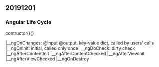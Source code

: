 ## 20191201

### Angular Life Cycle

contructor(){}

|__ngOnChanges: @input @output, key-value dict, called by users' calls
|__ngOnInit: initial, called only once
|__ngDoCheck: dirty check
    |__ngAfterContentInit
    |__ngAfterContentChecked
    |__ngAfterViewInit
    |__ngAfterViewChecked
|__ngOnDestroy

